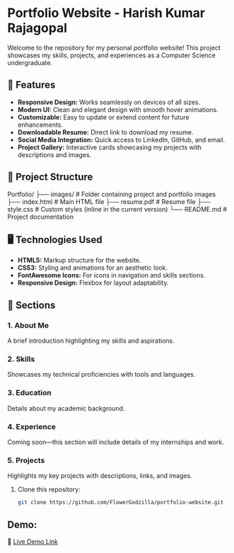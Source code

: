 # Portfolio Website - Harish Kumar Rajagopal  

Welcome to the repository for my personal portfolio website! This project showcases my skills, projects, and experiences as a Computer Science undergraduate.  

## 🚀 Features  

- **Responsive Design:** Works seamlessly on devices of all sizes.  
- **Modern UI:** Clean and elegant design with smooth hover animations.  
- **Customizable:** Easy to update or extend content for future enhancements.  
- **Downloadable Resume:** Direct link to download my resume.  
- **Social Media Integration:** Quick access to LinkedIn, GitHub, and email.  
- **Project Gallery:** Interactive cards showcasing my projects with descriptions and images.  

## 📂 Project Structure  

Portfolio/ ├── images/ # Folder containing project and portfolio images ├── index.html # Main HTML file ├── resume.pdf # Resume file ├── style.css # Custom styles (inline in the current version) └── README.md # Project documentation


## 🖥️ Technologies Used  

- **HTML5:** Markup structure for the website.  
- **CSS3:** Styling and animations for an aesthetic look.  
- **FontAwesome Icons:** For icons in navigation and skills sections.  
- **Responsive Design:** Flexbox for layout adaptability.  

## 📖 Sections  

### 1. **About Me**  
A brief introduction highlighting my skills and aspirations.  

### 2. **Skills**  
Showcases my technical proficiencies with tools and languages.  

### 3. **Education**  
Details about my academic background.  

### 4. **Experience**  
Coming soon—this section will include details of my internships and work.  

### 5. **Projects**  
Highlights my key projects with descriptions, links, and images.  


1. Clone this repository:  
   ```bash
   git clone https://github.com/FlowerGodzilla/portfolio-website.git

## Demo:
🚀 [Live Demo Link](https://flowergodzilla.github.io/Portfolio-Website/)

